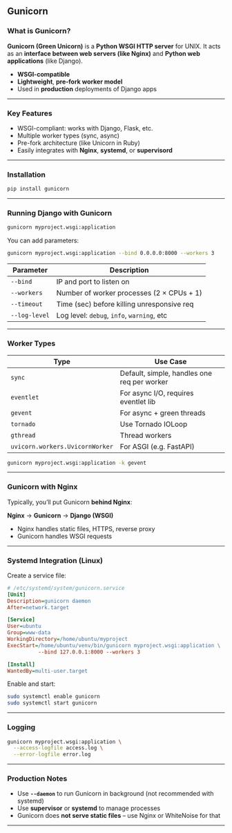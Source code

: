 ## Gunicorn 

### What is Gunicorn?

**Gunicorn (Green Unicorn)** is a **Python WSGI HTTP server** for UNIX. It acts as an **interface between web servers (like Nginx)** and **Python web applications** (like Django).

* **WSGI-compatible**
* **Lightweight**, **pre-fork worker model**
* Used in **production** deployments of Django apps

---

### Key Features

* WSGI-compliant: works with Django, Flask, etc.
* Multiple worker types (sync, async)
* Pre-fork architecture (like Unicorn in Ruby)
* Easily integrates with **Nginx**, **systemd**, or **supervisord**

---

### Installation

```bash
pip install gunicorn
```

---

### Running Django with Gunicorn

```bash
gunicorn myproject.wsgi:application
```

You can add parameters:

```bash
gunicorn myproject.wsgi:application --bind 0.0.0.0:8000 --workers 3
```

| Parameter     | Description                                |
| ------------- | ------------------------------------------ |
| `--bind`      | IP and port to listen on                   |
| `--workers`   | Number of worker processes (2 × CPUs + 1)  |
| `--timeout`   | Time (sec) before killing unresponsive req |
| `--log-level` | Log level: `debug`, `info`, `warning`, etc |

---

### Worker Types

| Type                            | Use Case                                    |
| ------------------------------- | ------------------------------------------- |
| `sync`                          | Default, simple, handles one req per worker |
| `eventlet`                      | For async I/O, requires eventlet lib        |
| `gevent`                        | For async + green threads                   |
| `tornado`                       | Use Tornado IOLoop                          |
| `gthread`                       | Thread workers                              |
| `uvicorn.workers.UvicornWorker` | For ASGI (e.g. FastAPI)                     |

```bash
gunicorn myproject.wsgi:application -k gevent
```

---

### Gunicorn with Nginx

Typically, you’ll put Gunicorn **behind Nginx**:

**Nginx** → **Gunicorn** → **Django (WSGI)**

* Nginx handles static files, HTTPS, reverse proxy
* Gunicorn handles WSGI requests

---

### Systemd Integration (Linux)

Create a service file:

```ini
# /etc/systemd/system/gunicorn.service
[Unit]
Description=gunicorn daemon
After=network.target

[Service]
User=ubuntu
Group=www-data
WorkingDirectory=/home/ubuntu/myproject
ExecStart=/home/ubuntu/venv/bin/gunicorn myproject.wsgi:application \
          --bind 127.0.0.1:8000 --workers 3

[Install]
WantedBy=multi-user.target
```

Enable and start:

```bash
sudo systemctl enable gunicorn
sudo systemctl start gunicorn
```

---

### Logging

```bash
gunicorn myproject.wsgi:application \
  --access-logfile access.log \
  --error-logfile error.log
```

---

### Production Notes

* Use **`--daemon`** to run Gunicorn in background (not recommended with systemd)
* Use **supervisor** or **systemd** to manage processes
* Gunicorn does **not serve static files** – use Nginx or WhiteNoise for that

---
